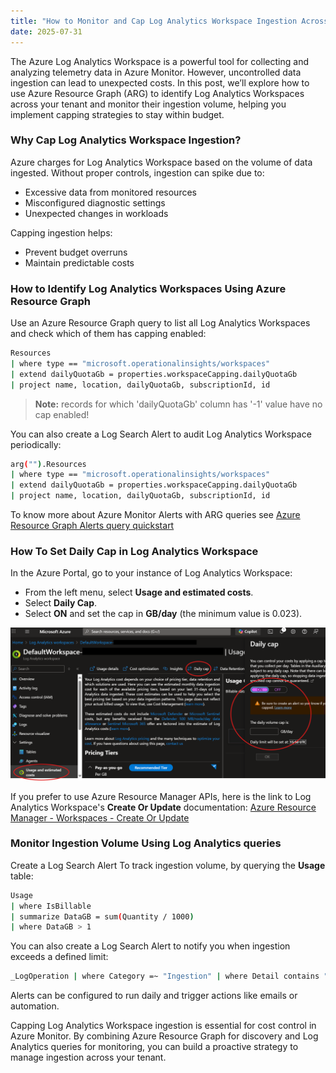 ```yaml
---
title: "How to Monitor and Cap Log Analytics Workspace Ingestion Across Your Azure Tenant"
date: 2025-07-31
---
```

The Azure Log Analytics Workspace is a powerful tool for collecting and analyzing telemetry data in Azure Monitor. 
However, uncontrolled data ingestion can lead to unexpected costs. In this post, we’ll explore how to use Azure Resource Graph (ARG) to identify Log Analytics Workspaces across your tenant and monitor their ingestion volume, helping you implement capping strategies to stay within budget.

### Why Cap Log Analytics Workspace Ingestion?
Azure charges for Log Analytics Workspace based on the volume of data ingested. Without proper controls, ingestion can spike due to:
- Excessive data from monitored resources
- Misconfigured diagnostic settings
- Unexpected changes in workloads
  
Capping ingestion helps:
- Prevent budget overruns
- Maintain predictable costs

### How to Identify Log Analytics Workspaces Using Azure Resource Graph
Use an Azure Resource Graph query to list all Log Analytics Workspaces and check which of them has capping enabled:

```bash
Resources
| where type == "microsoft.operationalinsights/workspaces"
| extend dailyQuotaGb = properties.workspaceCapping.dailyQuotaGb
| project name, location, dailyQuotaGb, subscriptionId, id
```

> **Note:** records for which 'dailyQuotaGb' column has '-1' value have no cap enabled!

You can also create a Log Search Alert to audit Log Analytics Workspace periodically:

```bash
arg("").Resources
| where type == "microsoft.operationalinsights/workspaces"
| extend dailyQuotaGb = properties.workspaceCapping.dailyQuotaGb
| project name, location, dailyQuotaGb, subscriptionId, id
```

To know  more about Azure Monitor Alerts with ARG queries see [Azure Resource Graph Alerts query quickstart](https://learn.microsoft.com/en-us/azure/governance/resource-graph/alerts-query-quickstart?tabs=azure-resource-graph)

### How To Set Daily Cap in Log Analytics Workspace
In the Azure Portal, go to your instance of Log Analytics Workspace:
- From the left menu, select **Usage and estimated costs**.
- Select **Daily Cap**.
- Select **ON** and set the cap in **GB/day** (the minimum value is 0.023).

![plot](https://github.com/fabiocannas/fabiocannas.github.io/blob/main/_posts/2025-07-31-How_to_Monitor_and_Cap_Log_Analytics_Workspace_Ingestion/2025-07-31-How_to_Monitor_and_Cap_Log_Analytics_Workspace_Ingestion.png?raw=true)

If you prefer to use Azure Resource Manager APIs, here is the link to Log Analytics Workspace's **Create Or Update** documentation:
[Azure Resource Manager - Workspaces - Create Or Update](https://learn.microsoft.com/en-us/rest/api/loganalytics/workspaces/create-or-update?view=rest-loganalytics-2025-02-01)

### Monitor Ingestion Volume Using Log Analytics queries
Create a Log Search Alert To track ingestion volume, by querying the **Usage** table:
```bash
Usage
| where IsBillable
| summarize DataGB = sum(Quantity / 1000)
| where DataGB > 1
```

You can also create a Log Search Alert to notify you when ingestion exceeds a defined limit:
```bash
_LogOperation | where Category =~ "Ingestion" | where Detail contains "OverQuota"
```

Alerts can be configured to run daily and trigger actions like emails or automation.

Capping Log Analytics Workspace ingestion is essential for cost control in Azure Monitor. By combining Azure Resource Graph for discovery and Log Analytics queries for monitoring, you can build a proactive strategy to manage ingestion across your tenant.